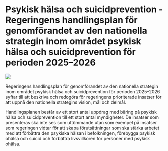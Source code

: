 # Psykisk hälsa och suicidprevention - Regeringens handlingsplan för genomförandet av den nationella strategin inom området psykisk hälsa och suicidprevention för perioden 2025–2026

![](/contentassets/675bab51092e49af8492a5efc7dc52f3/handlingsplan-psykisk-halsa-och-suicidprevention_150px.png?width=150&quality=85)

Regeringens handlingsplan för genomförandet av den nationella strategin inom området psykisk hälsa och suicidprevention för perioden 2025–2026 syftar till att beskriva och redogöra för regeringens prioriterade insatser för att uppnå den nationella strategins vision, mål och delmål.

Handlingsplanen består av ett stort antal uppdrag med bäring på psykisk hälsa och suicidprevention till ett stort antal myndigheter. De insatser som presenteras ska inte ses som uttömmande utan som exempel på insatser som regeringen vidtar för att skapa förutsättningar som ska stärka arbetet med att förbättra den psykiska hälsan i befolkningen, förebygga psykisk ohälsa och suicid och förbättra livsvillkoren för personer med psykisk ohälsa.
